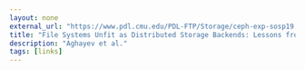 ```yaml
---
layout: none
external_url: "https://www.pdl.cmu.edu/PDL-FTP/Storage/ceph-exp-sosp19.pdf"
title: "File Systems Unfit as Distributed Storage Backends: Lessons from 10 Years of Ceph Evolution"
description: "Aghayev et al."
tags: [links]
---
```

